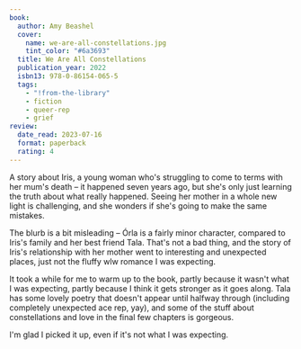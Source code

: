 ```yaml
---
book:
  author: Amy Beashel
  cover:
    name: we-are-all-constellations.jpg
    tint_color: "#6a3693"
  title: We Are All Constellations
  publication_year: 2022
  isbn13: 978-0-86154-065-5
  tags:
    - "!from-the-library"
    - fiction
    - queer-rep
    - grief
review:
  date_read: 2023-07-16
  format: paperback
  rating: 4
---
```


A story about Iris, a young woman who's struggling to come to terms with her mum's death – it happened seven years ago, but she's only just learning the truth about what really happened.
Seeing her mother in a whole new light is challenging, and she wonders if she's going to make the same mistakes.

The blurb is a bit misleading – Órla is a fairly minor character, compared to Iris's family and her best friend Tala.
That's not a bad thing, and the story of Iris's relationship with her mother went to interesting and unexpected places, just not the fluffy wlw romance I was expecting.

It took a while for me to warm up to the book, partly because it wasn't what I was expecting, partly because I think it gets stronger as it goes along.
Tala has some lovely poetry that doesn't appear until halfway through (including completely unexpected ace rep, yay), and some of the stuff about constellations and love in the final few chapters is gorgeous.

I'm glad I picked it up, even if it's not what I was expecting.
